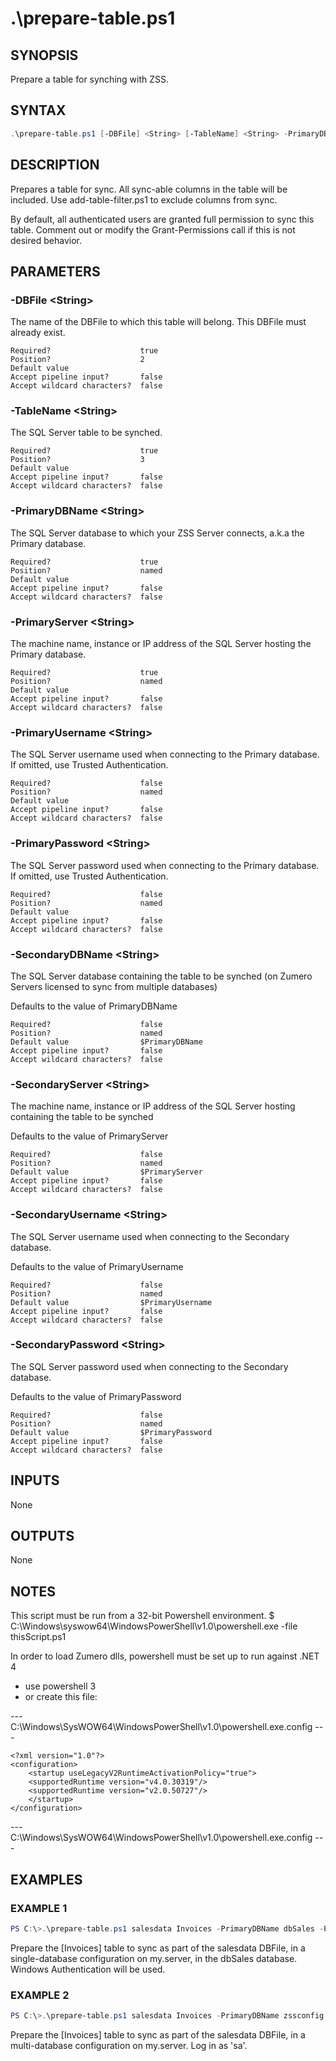 # .\prepare-table.ps1
## SYNOPSIS
Prepare a table for synching with ZSS.

## SYNTAX
```powershell
.\prepare-table.ps1 [-DBFile] <String> [-TableName] <String> -PrimaryDBName <String> -PrimaryServer <String> [-PrimaryUsername <String>] [-PrimaryPassword <String>] [-SecondaryDBName <String>] [-SecondaryServer <String>] [-SecondaryUsername <String>] [-SecondaryPassword <String>] [<CommonParameters>]
```

## DESCRIPTION
Prepares a table for sync. All sync-able columns in the table will be included. Use add-table-filter.ps1
to exclude columns from sync.

By default, all authenticated users are granted full permission to sync this table. Comment out or
modify the Grant-Permissions call if this is not desired behavior.

## PARAMETERS
### -DBFile &lt;String&gt;
The name of the DBFile to which this table will belong.  This DBFile must already exist.
```
Required?                    true
Position?                    2
Default value
Accept pipeline input?       false
Accept wildcard characters?  false
```
 
### -TableName &lt;String&gt;
The SQL Server table to be synched.
```
Required?                    true
Position?                    3
Default value
Accept pipeline input?       false
Accept wildcard characters?  false
```
 
### -PrimaryDBName &lt;String&gt;
The SQL Server database to which your ZSS Server connects, a.k.a the Primary database.
```
Required?                    true
Position?                    named
Default value
Accept pipeline input?       false
Accept wildcard characters?  false
```
 
### -PrimaryServer &lt;String&gt;
The machine name, instance or IP address of the SQL Server hosting the Primary database.
```
Required?                    true
Position?                    named
Default value
Accept pipeline input?       false
Accept wildcard characters?  false
```
 
### -PrimaryUsername &lt;String&gt;
The SQL Server username used when connecting to the Primary database. If omitted, use Trusted Authentication.
```
Required?                    false
Position?                    named
Default value
Accept pipeline input?       false
Accept wildcard characters?  false
```
 
### -PrimaryPassword &lt;String&gt;
The SQL Server password used when connecting to the Primary database. If omitted, use Trusted Authentication.
```
Required?                    false
Position?                    named
Default value
Accept pipeline input?       false
Accept wildcard characters?  false
```
 
### -SecondaryDBName &lt;String&gt;
The SQL Server database containing the table to be synched (on Zumero Servers licensed to sync from multiple databases)

Defaults to the value of PrimaryDBName
```
Required?                    false
Position?                    named
Default value                $PrimaryDBName
Accept pipeline input?       false
Accept wildcard characters?  false
```
 
### -SecondaryServer &lt;String&gt;
The machine name, instance or IP address of the SQL Server hosting containing the table to be synched

Defaults to the value of PrimaryServer
```
Required?                    false
Position?                    named
Default value                $PrimaryServer
Accept pipeline input?       false
Accept wildcard characters?  false
```
 
### -SecondaryUsername &lt;String&gt;
The SQL Server username used when connecting to the Secondary database.

Defaults to the value of PrimaryUsername
```
Required?                    false
Position?                    named
Default value                $PrimaryUsername
Accept pipeline input?       false
Accept wildcard characters?  false
```
 
### -SecondaryPassword &lt;String&gt;
The SQL Server password used when connecting to the Secondary database.

Defaults to the value of PrimaryPassword
```
Required?                    false
Position?                    named
Default value                $PrimaryPassword
Accept pipeline input?       false
Accept wildcard characters?  false
```

## INPUTS
None

## OUTPUTS
None

## NOTES
This script must be run from a 32-bit Powershell environment.
$ C:\Windows\syswow64\WindowsPowerShell\v1.0\powershell.exe -file thisScript.ps1

In order to load Zumero dlls, powershell must be set up to run against .NET 4
- use powershell 3
- or create this file:

--- C:\Windows\SysWOW64\WindowsPowerShell\v1.0\powershell.exe.config ---

    <?xml version="1.0"?> 
    <configuration> 
        <startup useLegacyV2RuntimeActivationPolicy="true"> 
        <supportedRuntime version="v4.0.30319"/> 
        <supportedRuntime version="v2.0.50727"/> 
        </startup> 
    </configuration> 

--- C:\Windows\SysWOW64\WindowsPowerShell\v1.0\powershell.exe.config ---

## EXAMPLES
### EXAMPLE 1
```powershell
PS C:\>.\prepare-table.ps1 salesdata Invoices -PrimaryDBName dbSales -PrimaryServer my.server -SecondaryDBName dbSales -SecondaryServer my.server

```
Prepare the [Invoices] table to sync as part of the salesdata DBFile, in a single-database
configuration on my.server, in the dbSales database. Windows Authentication will be used.
 
### EXAMPLE 2
```powershell
PS C:\>.\prepare-table.ps1 salesdata Invoices -PrimaryDBName zssconfig -PrimaryServer my.server -SecondaryDBName dbSales -SecondaryServer my.server -PrimaryUsername sa -PrimaryPassword sapassword

```
Prepare the [Invoices] table to sync as part of the salesdata DBFile, in a multi-database
configuration on my.server. Log in as 'sa'.

